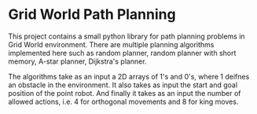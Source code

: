 # Grid World Path Planning
This project contains a small python library for path planning problems in Grid World environment.
There are multiple planning algorithms implemented here such as random planner, random planner with short memory, A-star planner, Dijkstra's planner.

The algorithms take as an input a 2D arrays of 1's and 0's, where 1 deifnes an obstacle in the environment. It also takes as input the start and goal position of the point robot. And finally it takes as an input the number of allowed actions, i.e. 4 for orthogonal movements and 8 for king moves.


